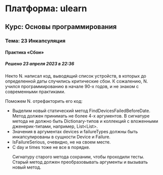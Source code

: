 # Платформа: ulearn
## Курс: Основы программирования
### Тема: 23 Инкапсуляция
#### Практика «Сбои»
##### Решено 23 апреля 2023 в 22:36

Некто N. написал код, выводящий список устройств, в которых до определенной даты случились критические сбои. К сожалению, N. учился программированию в начале 90-х годов, и не знаком с современными практиками.

Поможем N. отрефакторить его код:
- Выделим новый статический метод FindDevicesFailedBeforeDate. 
Метод должен принимать не более 4-х аргументов. В сигнатуре метода не должно быть Dictionary-типов и коллекций с вложенными дженерик-типами, например, List<List<object>>.
- Значения в аргументах devices и failureTypes должны быть инкапсулированы в сущности Device и Failure.
- IsFailureSerious, очевидно, не на своем месте.
- С day и times тоже не все в порядке.


Сигнатуру старого метода сохраним, чтобы проходили тесты. Старый метод должен преобразовывать аргументы и вызывать новый метод.

